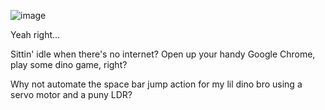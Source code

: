 ![image](https://github.com/piyush-khanna-qmb/Dinoo/assets/97603905/9d5dbba5-1685-47e0-b9f2-fdb51bd7a490)

Yeah right... 

Sittin' idle when there's no internet?
Open up your handy Google Chrome, play some dino game, right?

Why not automate the space bar jump action for my lil dino bro using a servo motor and a puny LDR?
